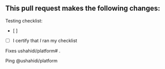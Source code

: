 This pull request makes the following changes:
-

Testing checklist:
- [ ]

- [ ] I certify that *I* ran my checklist

Fixes ushahidi/platform# .

Ping @ushahidi/platform
